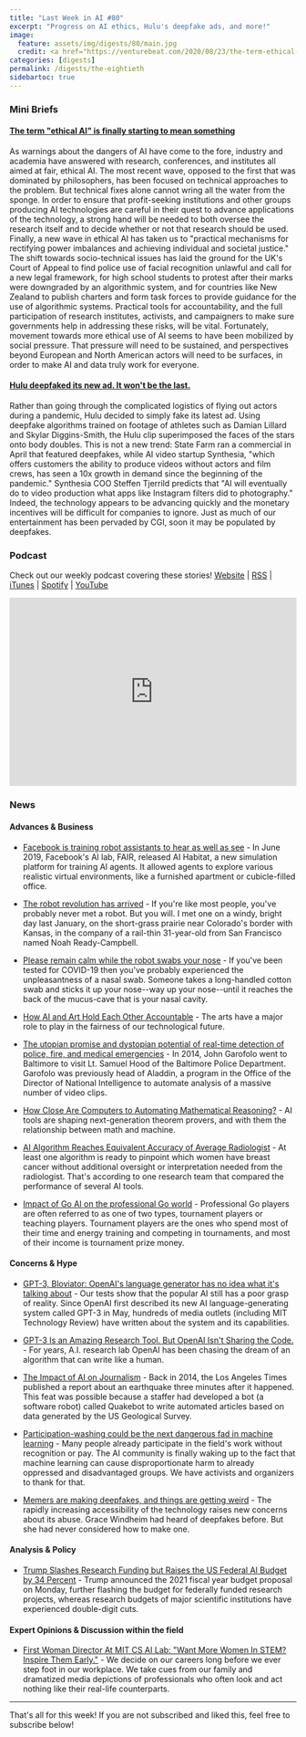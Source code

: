 ```yaml
---
title: "Last Week in AI #80"
excerpt: "Progress on AI ethics, Hulu's deepfake ads, and more!"
image:
  feature: assets/img/digests/80/main.jpg
  credit: <a href="https://venturebeat.com/2020/08/23/the-term-ethical-ai-is-finally-starting-to-mean-something/"> MR.Cole_Photographer / Getty Images via VentureBeat </a>
categories: [digests]
permalink: /digests/the-eightieth
sidebartoc: true
---
```


### Mini Briefs

#### [The term "ethical AI" is finally starting to mean something](https://venturebeat.com/2020/08/23/the-term-ethical-ai-is-finally-starting-to-mean-something/)

As warnings about the dangers of AI have come to the fore, industry and academia have answered with research, conferences, and institutes all aimed at fair, ethical AI. The most recent wave, opposed to the first that was dominated by philosophers, has been focused on technical approaches to the problem. But technical fixes alone cannot wring all the water from the sponge. In order to ensure that profit-seeking institutions and other groups producing AI technologies are careful in their quest to advance applications of the technology, a strong hand will be needed to both oversee the research itself and to decide whether or not that research should be used. Finally, a new wave in ethical AI has taken us to "practical mechanisms for rectifying power imbalances and achieving individual and societal justice." The shift towards socio-technical issues has laid the ground for the UK's Court of Appeal to find police use of facial recognition unlawful and call for a new legal framework, for high school students to protest after their marks were downgraded by an algorithmic system, and for countries like New Zealand to publish charters and form task forces to provide guidance for the use of algorithmic systems. Practical tools for accountability, and the full participation of research institutes, activists, and campaigners to make sure governments help in addressing these risks, will be vital. Fortunately, movement towards more ethical use of AI seems to have been mobilized by social pressure. That pressure will need to be sustained, and perspectives beyond European and North American actors will need to be surfaces, in order to make AI and data truly work for everyone.


#### [Hulu deepfaked its new ad. It won't be the last.](https://www.protocol.com/hulu-deepfake-commercial-ai)

Rather than going through the complicated logistics of flying out actors during a pandemic, Hulu decided to simply fake its latest ad. Using deepfake algorithms trained on footage of athletes such as Damian Lillard and Skylar Diggins-Smith, the Hulu clip superimposed the faces of the stars onto body doubles. This is not a new trend: State Farm ran a commercial in April that featured deepfakes, while AI video startup Synthesia, "which offers customers the ability to produce videos without actors and film crews, has seen a 10x growth in demand since the beginning of the pandemic." Synthesia COO Steffen Tjerrild predicts that "AI will eventually do to video production what apps like Instagram filters did to photography." Indeed, the technology appears to be advancing quickly and the monetary incentives will be difficult for companies to ignore. Just as much of our entertainment has been pervaded by CGI, soon it may be populated by deepfakes. 


### Podcast

Check out our weekly podcast covering these stories!
[Website](https://aitalk.podbean.com) \|
[RSS](https://feed.podbean.com/aitalk/feed.xml) \|
[iTunes](https://podcasts.apple.com/us/podcast/lets-talk-ai/id1502782720) \|
[Spotify](https://open.spotify.com/show/17HiNdxcoKJLLNibIAyUch) \|
[YouTube](https://www.youtube.com/channel/UCKARTq-t5SPMzwtft8FWwnA)
<iframe title="Let's Talk AI" id="multi_iframe" class="podcast_embed"
 src="https://www.podbean.com/media/player/multi?playlist=http%3A%2F%2Fplaylist.podbean.com%2F7703921%2Fplaylist_multi.xml&vjs=1&kdsowie31j4k1jlf913=4975ccdd28d39e38bf5a1ccaf0c6ca4337fa996b&size=430&skin=9&episode_list_bg=%23ffffff&bg_left=%23000000&bg_mid=%230c5056&bg_right=%232a1844&podcast_title_color=%23c4c4c4&episode_title_color=%23ffffff&auto=0&share=1&fonts=Helvetica&download=0&rtl=0&show_playlist_recent_number=10&pbad=1"
 scrolling="yes" allowfullscreen="" width="100%" height="330" frameborder="0"></iframe>

### News
#### Advances & Business

* [Facebook is training robot assistants to hear as well as see](https://www.technologyreview.com/2020/08/21/1007523/facebook-ai-robot-assistants-hear-and-see/) - In June 2019, Facebook's AI lab, FAIR, released AI Habitat, a new simulation platform for training AI agents. It allowed agents to explore various realistic virtual environments, like a furnished apartment or cubicle-filled office.

* [The robot revolution has arrived](https://www.nationalgeographic.com/magazine/2020/09/the-robot-revolution-has-arrived-feature/) - If you're like most people, you've probably never met a robot. But you will. I met one on a windy, bright day last January, on the short-grass prairie near Colorado's border with Kansas, in the company of a rail-thin 31-year-old from San Francisco named Noah Ready-Campbell.

* [Please remain calm while the robot swabs your nose](https://www.theverge.com/2020/8/24/21377011/robot-nasal-swab-machine-autonomous-covid-19-test-brain-navi) - If you've been tested for COVID-19 then you've probably experienced the unpleasantness of a nasal swab. Someone takes a long-handled cotton swab and sticks it up your nose--way up your nose--until it reaches the back of the mucus-cave that is your nasal cavity.

* [How AI and Art Hold Each Other Accountable](https://hai.stanford.edu/blog/how-ai-and-art-hold-each-other-accountable) - The arts have a major role to play in the fairness of our technological future.

* [The utopian promise and dystopian potential of real-time detection of police, fire, and medical emergencies](https://venturebeat.com/2020/08/27/the-utopian-promise-and-dystopian-potential-of-real-time-detection-of-police-fire-and-medical-emergencies/) - In 2014, John Garofolo went to Baltimore to visit Lt. Samuel Hood of the Baltimore Police Department. Garofolo was previously head of Aladdin, a program in the Office of the Director of National Intelligence to automate analysis of a massive number of video clips.

* [How Close Are Computers to Automating Mathematical Reasoning?](https://www.quantamagazine.org/how-close-are-computers-to-automating-mathematical-reasoning-20200827/) - AI tools are shaping next-generation theorem provers, and with them the relationship between math and machine.

* [AI Algorithm Reaches Equivalent Accuracy of Average Radiologist](https://www.diagnosticimaging.com/view/ai-algorithm-reaches-equivalent-accuracy-of-average-radiologist) - At least one algorithm is ready to pinpoint which women have breast cancer without additional oversight or interpretation needed from the radiologist. That's according to one research team that compared the performance of several AI tools.

* [Impact of Go AI on the professional Go world](https://medium.com/@hajinlee/impact-of-go-ai-on-the-professional-go-world-f14cf201c7c2) - Professional Go players are often referred to as one of two types, tournament players or teaching players. Tournament players are the ones who spend most of their time and energy training and competing in tournaments, and most of their income is tournament prize money.

#### Concerns & Hype

* [GPT-3, Bloviator: OpenAI's language generator has no idea what it's talking about](https://www.technologyreview.com/2020/08/22/1007539/gpt3-openai-language-generator-artificial-intelligence-ai-opinion/) - Our tests show that the popular AI still has a poor grasp of reality. Since OpenAI first described its new AI language-generating system called GPT-3 in May, hundreds of media outlets (including MIT Technology Review) have written about the system and its capabilities.

* [GPT-3 Is an Amazing Research Tool. But OpenAI Isn't Sharing the Code.](https://onezero.medium.com/gpt-3-is-an-amazing-research-tool-openai-isnt-sharing-the-code-d048ba39bbfd) - For years, A.I. research lab OpenAI has been chasing the dream of an algorithm that can write like a human.

* [The Impact of AI on Journalism](https://www.forbes.com/sites/calumchace/2020/08/24/the-impact-of-ai-on-journalism/) - Back in 2014, the Los Angeles Times published a report about an earthquake three minutes after it happened. This feat was possible because a staffer had developed a bot (a software robot) called Quakebot to write automated articles based on data generated by the US Geological Survey.

* [Participation-washing could be the next dangerous fad in machine learning](https://www.technologyreview.com/2020/08/25/1007589/participation-washing-ai-trends-opinion-machine-learning/) - Many people already participate in the field's work without recognition or pay. The AI community is finally waking up to the fact that machine learning can cause disproportionate harm to already oppressed and disadvantaged groups. We have activists and organizers to thank for that.

* [Memers are making deepfakes, and things are getting weird](https://www.technologyreview.com/2020/08/28/1007746/ai-deepfakes-memes/) - The rapidly increasing accessibility of the technology raises new concerns about its abuse. Grace Windheim had heard of deepfakes before. But she had never considered how to make one.

#### Analysis & Policy

* [Trump Slashes Research Funding but Raises the US Federal AI Budget by 34 Percent](https://syncedreview.com/2020/08/22/trump-slashes-research-funding-but-raises-the-us-federal-ai-budget-by-34-percent/) - Trump announced the 2021 fiscal year budget proposal on Monday, further flashing the budget for federally funded research projects, whereas research budgets of major scientific institutions have experienced double-digit cuts.

#### Expert Opinions & Discussion within the field

* [First Woman Director At MIT CS AI Lab: "Want More Women In STEM? Inspire Them Early."](https://www.forbes.com/sites/nancywang/2020/08/23/first-woman-director-at-mit-cs-ai-lab-want-more-women-in-stem-inspire-them-early/) - We decide on our careers long before we ever step foot in our workplace. We take cues from our family and dramatized media depictions of professionals who often look and act nothing like their real-life counterparts.


<hr>

That's all for this week! If you are not subscribed and liked this, feel free to subscribe below!
